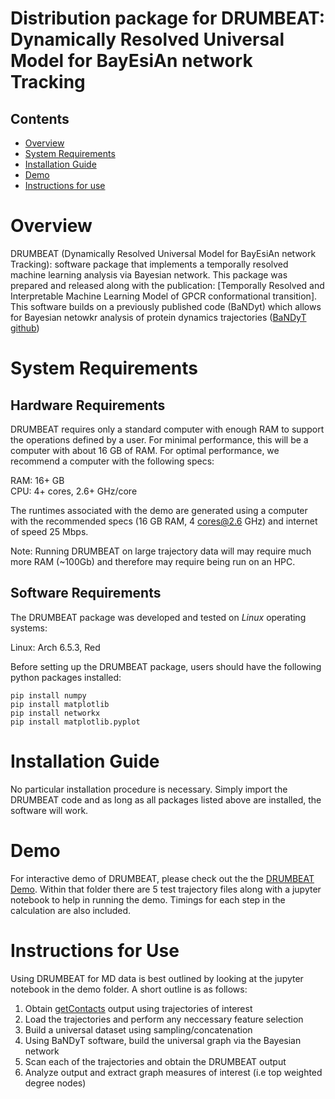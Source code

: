# Distribution package for DRUMBEAT: Dynamically Resolved Universal Model for BayEsiAn network Tracking 



## Contents

- [Overview](#overview)
- [System Requirements](#system-requirements)
- [Installation Guide](#installation-guide)
- [Demo](#demo)
- [Instructions for use](#instructions-for-use)

# Overview

DRUMBEAT (Dynamically Resolved Universal Model for BayEsiAn network Tracking): software package that implements a temporally resolved machine learning analysis via Bayesian network. This package was prepared and released along with the publication: [Temporally Resolved and Interpretable Machine Learning Model of GPCR conformational transition]. This software builds on a previously published code (BaNDyt) which allows for Bayesian netowkr analysis of protein dynamics trajectories ([BaNDyT github](https://github.com/bandyt-group/bandyt))

# System Requirements

## Hardware Requirements

DRUMBEAT requires only a standard computer with enough RAM to support the operations defined by a user. For minimal performance, this will be a computer with about 16 GB of RAM. For optimal performance, we recommend a computer with the following specs:

RAM: 16+ GB  
CPU: 4+ cores, 2.6+ GHz/core

The runtimes associated with the demo are generated using a computer with the recommended specs (16 GB RAM, 4 cores@2.6 GHz) and internet of speed 25 Mbps.

Note: Running DRUMBEAT on large trajectory data will may require much more RAM (~100Gb) and therefore may require being run on an HPC.

## Software Requirements

The DRUMBEAT package was developed and tested on *Linux* operating systems:

Linux: Arch 6.5.3, Red 


Before setting up the DRUMBEAT  package, users should have the following python packages installed:

```
pip install numpy
pip install matplotlib
pip install networkx
pip install matplotlib.pyplot
```


# Installation Guide

No particular installation procedure is necessary. Simply import the DRUMBEAT code and as long as all packages listed above are installed, the software will work.

# Demo

For interactive demo of DRUMBEAT, please check out the the [DRUMBEAT Demo](https://github.com/bandyt-group/drumbeat/tree/main/drumbeat_demo). Within that folder there are 5 test trajectory files along with a jupyter notebook to help in running the demo. Timings for each step in the calculation are also included. 

# Instructions for Use 

Using DRUMBEAT for MD data is best outlined by looking at the jupyter notebook in the demo folder. A short outline is as follows:

1. Obtain [getContacts](https://github.com/getcontacts/getcontacts) output using trajectories of interest
2. Load the trajectories and perform any neccessary feature selection
3. Build a universal dataset using sampling/concatenation
4. Using BaNDyT software, build the universal graph via the Bayesian network
5. Scan each of the trajectories and obtain the DRUMBEAT output
6. Analyze output and extract graph measures of interest (i.e top weighted degree nodes)
